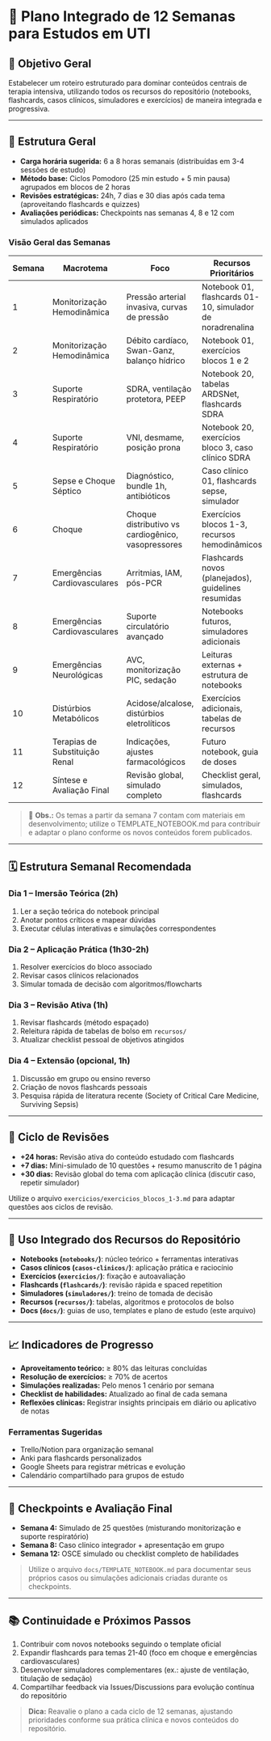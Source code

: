 # 📆 Plano Integrado de 12 Semanas para Estudos em UTI

## 🎯 Objetivo Geral
Estabelecer um roteiro estruturado para dominar conteúdos centrais de terapia intensiva, utilizando todos os recursos do repositório (notebooks, flashcards, casos clínicos, simuladores e exercícios) de maneira integrada e progressiva.

---

## 🧭 Estrutura Geral
- **Carga horária sugerida:** 6 a 8 horas semanais (distribuídas em 3-4 sessões de estudo)
- **Método base:** Ciclos Pomodoro (25 min estudo + 5 min pausa) agrupados em blocos de 2 horas
- **Revisões estratégicas:** 24h, 7 dias e 30 dias após cada tema (aproveitando flashcards e quizzes)
- **Avaliações periódicas:** Checkpoints nas semanas 4, 8 e 12 com simulados aplicados

### Visão Geral das Semanas

| Semana | Macrotema | Foco | Recursos Prioritários |
| ------ | --------- | ---- | ---------------------- |
| 1 | Monitorização Hemodinâmica | Pressão arterial invasiva, curvas de pressão | Notebook 01, flashcards 01-10, simulador de noradrenalina |
| 2 | Monitorização Hemodinâmica | Débito cardíaco, Swan-Ganz, balanço hídrico | Notebook 01, exercícios blocos 1 e 2 |
| 3 | Suporte Respiratório | SDRA, ventilação protetora, PEEP | Notebook 20, tabelas ARDSNet, flashcards SDRA |
| 4 | Suporte Respiratório | VNI, desmame, posição prona | Notebook 20, exercícios bloco 3, caso clínico SDRA |
| 5 | Sepse e Choque Séptico | Diagnóstico, bundle 1h, antibióticos | Caso clínico 01, flashcards sepse, simulador |
| 6 | Choque | Choque distributivo vs cardiogênico, vasopressores | Exercícios blocos 1-3, recursos hemodinâmicos |
| 7 | Emergências Cardiovasculares | Arritmias, IAM, pós-PCR | Flashcards novos (planejados), guidelines resumidas |
| 8 | Emergências Cardiovasculares | Suporte circulatório avançado | Notebooks futuros, simuladores adicionais |
| 9 | Emergências Neurológicas | AVC, monitorização PIC, sedação | Leituras externas + estrutura de notebooks |
| 10 | Distúrbios Metabólicos | Acidose/alcalose, distúrbios eletrolíticos | Exercícios adicionais, tabelas de recursos |
| 11 | Terapias de Substituição Renal | Indicações, ajustes farmacológicos | Futuro notebook, guia de doses |
| 12 | Síntese e Avaliação Final | Revisão global, simulado completo | Checklist geral, simulados, flashcards |

> 🔁 **Obs.:** Os temas a partir da semana 7 contam com materiais em desenvolvimento; utilize o TEMPLATE_NOTEBOOK.md para contribuir e adaptar o plano conforme os novos conteúdos forem publicados.

---

## 🗓️ Estrutura Semanal Recomendada

### Dia 1 – Imersão Teórica (2h)
1. Ler a seção teórica do notebook principal
2. Anotar pontos críticos e mapear dúvidas
3. Executar células interativas e simulações correspondentes

### Dia 2 – Aplicação Prática (1h30-2h)
1. Resolver exercícios do bloco associado
2. Revisar casos clínicos relacionados
3. Simular tomada de decisão com algoritmos/flowcharts

### Dia 3 – Revisão Ativa (1h)
1. Revisar flashcards (método espaçado)
2. Releitura rápida de tabelas de bolso em `recursos/`
3. Atualizar checklist pessoal de objetivos atingidos

### Dia 4 – Extensão (opcional, 1h)
1. Discussão em grupo ou ensino reverso
2. Criação de novos flashcards pessoais
3. Pesquisa rápida de literatura recente (Society of Critical Care Medicine, Surviving Sepsis)

---

## 🔁 Ciclo de Revisões
- **+24 horas:** Revisão ativa do conteúdo estudado com flashcards
- **+7 dias:** Mini-simulado de 10 questões + resumo manuscrito de 1 página
- **+30 dias:** Revisão global do tema com aplicação clínica (discutir caso, repetir simulador)

Utilize o arquivo `exercicios/exercicios_blocos_1-3.md` para adaptar questões aos ciclos de revisão.

---

## 🧰 Uso Integrado dos Recursos do Repositório
- **Notebooks (`notebooks/`)**: núcleo teórico + ferramentas interativas
- **Casos clínicos (`casos-clinicos/`)**: aplicação prática e raciocínio
- **Exercícios (`exercicios/`)**: fixação e autoavaliação
- **Flashcards (`flashcards/`)**: revisão rápida e spaced repetition
- **Simuladores (`simuladores/`)**: treino de tomada de decisão
- **Recursos (`recursos/`)**: tabelas, algoritmos e protocolos de bolso
- **Docs (`docs/`)**: guias de uso, templates e plano de estudo (este arquivo)

---

## 📈 Indicadores de Progresso
- **Aproveitamento teórico:** ≥ 80% das leituras concluídas
- **Resolução de exercícios:** ≥ 70% de acertos
- **Simulações realizadas:** Pelo menos 1 cenário por semana
- **Checklist de habilidades:** Atualizado ao final de cada semana
- **Reflexões clínicas:** Registrar insights principais em diário ou aplicativo de notas

### Ferramentas Sugeridas
- Trello/Notion para organização semanal
- Anki para flashcards personalizados
- Google Sheets para registrar métricas e evolução
- Calendário compartilhado para grupos de estudo

---

## 🧪 Checkpoints e Avaliação Final
- **Semana 4:** Simulado de 25 questões (misturando monitorização e suporte respiratório)
- **Semana 8:** Caso clínico integrador + apresentação em grupo
- **Semana 12:** OSCE simulado ou checklist completo de habilidades

> Utilize o arquivo `docs/TEMPLATE_NOTEBOOK.md` para documentar seus próprios casos ou simulações adicionais criadas durante os checkpoints.

---

## 📚 Continuidade e Próximos Passos
1. Contribuir com novos notebooks seguindo o template oficial
2. Expandir flashcards para temas 21-40 (foco em choque e emergências cardiovasculares)
3. Desenvolver simuladores complementares (ex.: ajuste de ventilação, titulação de sedação)
4. Compartilhar feedback via Issues/Discussions para evolução contínua do repositório

> **Dica:** Reavalie o plano a cada ciclo de 12 semanas, ajustando prioridades conforme sua prática clínica e novos conteúdos do repositório.
